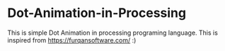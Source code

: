 # Dot-Animation-in-Processing

This is simple Dot Animation in processing programing language. This is inspired from https://furqansoftware.com/ :)

